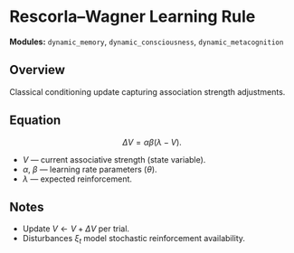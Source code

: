 # Rescorla–Wagner Learning Rule

**Modules:** `dynamic_memory`, `dynamic_consciousness`, `dynamic_metacognition`

## Overview

Classical conditioning update capturing association strength adjustments.

## Equation

$$\Delta V = \alpha \beta (\lambda - V).$$

- $V$ — current associative strength (state variable).
- $\alpha$, $\beta$ — learning rate parameters ($\theta$).
- $\lambda$ — expected reinforcement.

## Notes

- Update $V \leftarrow V + \Delta V$ per trial.
- Disturbances $\xi_t$ model stochastic reinforcement availability.
